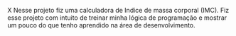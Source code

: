 X  Nesse projeto fiz uma calculadora de Indice de massa corporal (IMC). 
Fiz esse projeto com intuito de treinar minha lógica de programação e mostrar um pouco do que tenho aprendido
na área de desenvolvimento. 
